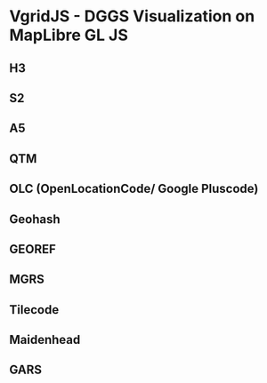 # VgridJS - DGGS Visualization on MapLibre GL JS

## H3 

## S2 	

## A5 	

## QTM 	

## OLC (OpenLocationCode/ Google Pluscode) 	

## Geohash 
 
## GEOREF 

## MGRS	

## Tilecode	

## Maidenhead 	

## GARS 